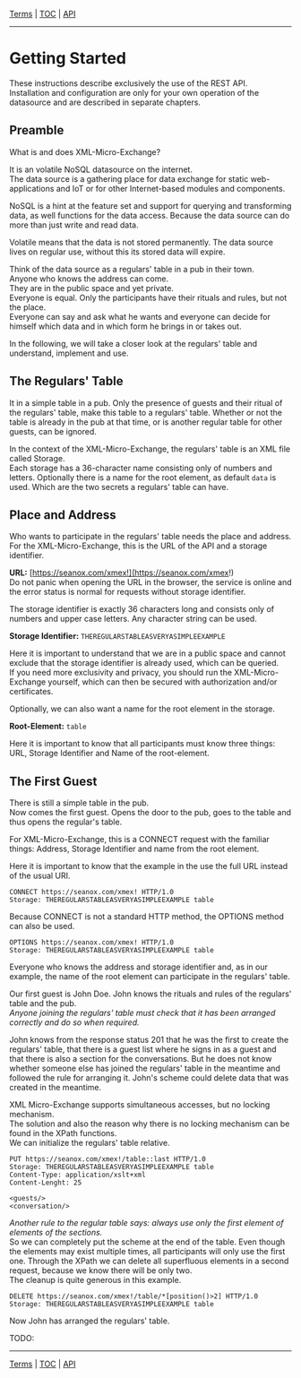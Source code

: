 [Terms](terms.md) | [TOC](README.md) | [API](api.md)
- - -

# Getting Started

These instructions describe exclusively the use of the REST API.  
Installation and configuration are only for your own operation of the
datasource and are described in separate chapters.


## Preamble

What is and does XML-Micro-Exchange?

It is an volatile NoSQL datasource on the internet.  
The data source is a gathering place for data exchange for static
web-applications and IoT or for other Internet-based modules and components.

NoSQL is a hint at the feature set and support for querying and transforming
data, as well functions for the data access. Because the data source can do
more than just write and read data.  

Volatile means that the data is not stored permanently. The data source lives
on regular use, without this its stored data will expire.

Think of the data source as a regulars' table in a pub in their town.  
Anyone who knows the address can come.  
They are in the public space and yet private.  
Everyone is equal. Only the participants have their rituals and rules, but not
the place.  
Everyone can say and ask what he wants and everyone can decide for himself
which data and in which form he brings in or takes out.

In the following, we will take a closer look at the regulars' table and
understand, implement and use.


## The Regulars' Table

It in a simple table in a pub.
Only the presence of guests and their ritual of the regulars' table, make this
table to a regulars' table. Whether or not the table is already in the pub at
that time, or is another regular table for other guests, can be ignored.

In the context of the XML-Micro-Exchange, the regulars' table is an XML file
called Storage.  
Each storage has a 36-character name consisting only of numbers and letters.
Optionally there is a name for the root element, as default `data` is used.
Which are the two secrets a regulars' table can have.  


## Place and Address

Who wants to participate in the regulars' table needs the place and address.  
For the XML-Micro-Exchange, this is the URL of the API and a storage
identifier.

__URL:__ [https://seanox.com/xmex!](https://seanox.com/xmex!)  
Do not panic when opening the URL in the browser, the service is online and the
error status is normal for requests without storage identifier.

The storage identifier is exactly 36 characters long and consists only of
numbers and upper case letters. Any character string can be used.

__Storage Identifier:__ `THEREGULARSTABLEASVERYASIMPLEEXAMPLE`

Here it is important to understand that we are in a public space and cannot
exclude that the storage identifier is already used, which can be queried.  
If you need more exclusivity and privacy, you should run the XML-Micro-Exchange
yourself, which can then be secured with authorization and/or certificates.

Optionally, we can also want a name for the root element in the storage.

__Root-Element:__ `table`

Here it is important to know that all participants must know three things: URL,
Storage Identifier and Name of the root-element.


## The First Guest

There is still a simple table in the pub.  
Now comes the first guest. Opens the door to the pub, goes to the table and
thus opens the regular's table.

For XML-Micro-Exchange, this is a CONNECT request with the familiar things:
Address, Storage Identifier and name from the root element.

Here it is important to know that the example in the use the full URL instead
of the usual URI.

```
CONNECT https://seanox.com/xmex! HTTP/1.0
Storage: THEREGULARSTABLEASVERYASIMPLEEXAMPLE table
```

Because CONNECT is not a standard HTTP method, the OPTIONS method can also be
used.

```
OPTIONS https://seanox.com/xmex! HTTP/1.0
Storage: THEREGULARSTABLEASVERYASIMPLEEXAMPLE table
```

Everyone who knows the address and storage identifier and, as in our example,
the name of the root element can participate in the regulars' table.

Our first guest is John Doe.
John knows the rituals and rules of the regulars' table and the pub.  
_Anyone joining the regulars' table must check that it has been arranged
correctly and do so when required._  

John knows from the response status 201 that he was the first to create the
regulars' table, that there is a guest list where he signs in as a guest and
that there is also a section for the conversations. But he does not know
whether someone else has joined the regulars' table in the meantime and
followed the rule for arranging it. John's scheme could delete data that was
created in the meantime.

XML Micro-Exchange supports simultaneous accesses, but no locking mechanism.  
The solution and also the reason why there is no locking mechanism can be found
in the XPath functions.  
We can initialize the regulars' table relative.  

```
PUT https://seanox.com/xmex!/table::last HTTP/1.0
Storage: THEREGULARSTABLEASVERYASIMPLEEXAMPLE table
Content-Type: application/xslt+xml
Content-Lenght: 25

<guests/>
<conversation/>
```

_Another rule to the regular table says: always use only the first element of
elements of the sections._  
So we can completely put the scheme at the end of the table. Even though the
elements may exist multiple times, all participants will only use the first
one. Through the XPath we can delete all superfluous elements in a second
request, because we know there will be only two.  
The cleanup is quite generous in this example.

```
DELETE https://seanox.com/xmex!/table/*[position()>2] HTTP/1.0
Storage: THEREGULARSTABLEASVERYASIMPLEEXAMPLE table
```

Now John has arranged the regulars' table.

TODO:



- - -

[Terms](terms.md) | [TOC](README.md) | [API](api.md)